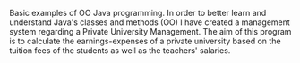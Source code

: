 Basic examples of OO Java programming.
In order to better learn and understand Java's classes and methods (OO) I have created a management system regarding a Private University Management.
The aim of this program is to calculate the earnings-expenses of a private university based on the tuition fees of the students as well as the teachers' salaries.
